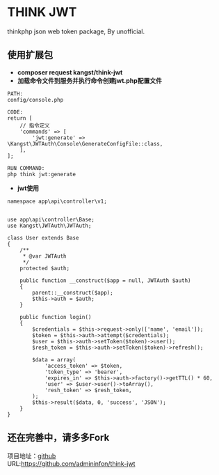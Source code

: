 # THINK JWT
thinkphp json web token package, By unofficial.

## 使用扩展包
- **composer request kangst/think-jwt**
- **加载命令文件到服务并执行命令创建jwt.php配置文件**
~~~
PATH:
config/console.php

CODE:
return [
    // 指令定义
    'commands' => [
        'jwt:generate' => \Kangst\JWTAuth\Console\GenerateConfigFile::class,
    ],
];

RUN COMMAND:
php think jwt:generate
~~~
- **jwt使用**
~~~
namespace app\api\controller\v1;


use app\api\controller\Base;
use Kangst\JWTAuth\JWTAuth;

class User extends Base
{
    /**
     * @var JWTAuth
     */
    protected $auth;

    public function __construct($app = null, JWTAuth $auth)
    {
        parent::__construct($app);
        $this->auth = $auth;
    }

    public function login()
    {
        $credentials = $this->request->only(['name', 'email']);
        $token = $this->auth->attempt($credentials);
        $user = $this->auth->setToken($token)->user();
        $resh_token = $this->auth->setToken($token)->refresh();

        $data = array(
            'access_token' => $token,
            'token_type' => 'bearer',
            'expires_in' => $this->auth->factory()->getTTL() * 60,
            'user' => $user->user()->toArray(),
            'resh_token' => $resh_token,
        );
        $this->result($data, 0, 'success', 'JSON');
    }
}
~~~

## 还在完善中，请多多Fork
项目地址：[github](https://github.com/admininfon/think-jwt)<br> 
URL:https://github.com/admininfon/think-jwt